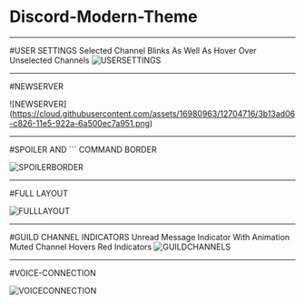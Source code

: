 # Discord-Modern-Theme
______________________
#USER SETTINGS
Selected Channel Blinks
As Well As Hover Over Unselected Channels
![USERSETTINGS](https://cloud.githubusercontent.com/assets/16980963/12704541/12f5bb28-c823-11e5-8b40-daf0929c2784.png)
______________________
#NEWSERVER

![NEWSERVER] (https://cloud.githubusercontent.com/assets/16980963/12704716/3b13ad06-c826-11e5-922a-6a500ec7a951.png)
______________________
#SPOILER AND ``` COMMAND BORDER

![SPOILERBORDER](https://cloud.githubusercontent.com/assets/16980963/12704715/3b130644-c826-11e5-8389-7d7a19c761d4.png)
______________________
#FULL LAYOUT

![FULLLAYOUT](https://cloud.githubusercontent.com/assets/16980963/12704718/3b170546-c826-11e5-9e63-486f9397767e.png)
______________________
#GUILD CHANNEL INDICATORS
Unread Message Indicator With Animation
Muted Channel Hovers Red Indicators
![GUILDCHANNELS](https://cloud.githubusercontent.com/assets/16980963/12704719/3b174d12-c826-11e5-9ef3-7976b853a1d9.png)
______________________
#VOICE-CONNECTION

![VOICECONNECTION](https://cloud.githubusercontent.com/assets/16980963/12704717/3b169f5c-c826-11e5-92ee-5a8d458effb2.png)
